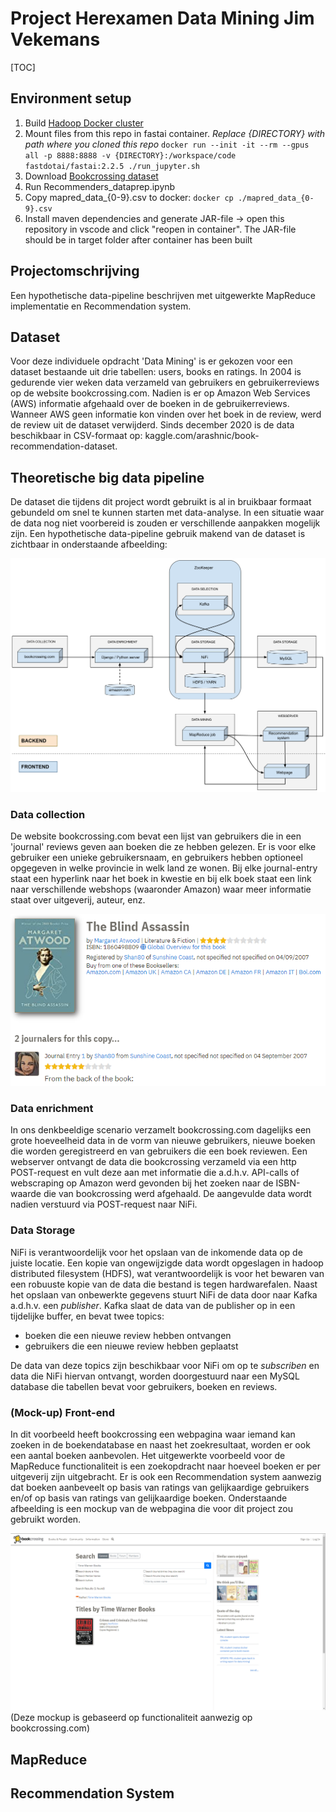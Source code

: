 # Project Herexamen Data Mining Jim Vekemans

[TOC]

## Environment setup
1. Build [Hadoop Docker cluster](https://github.com/big-data-europe/docker-hadoop/archive/refs/tags/2.0.0-hadoop3.2.1-java8.zip)
2. Mount files from this repo in fastai container. <i>*Replace {DIRECTORY} with path where you cloned this repo*</i> ```docker run --init -it --rm --gpus all -p 8888:8888 -v {DIRECTORY}:/workspace/code fastdotai/fastai:2.2.5 ./run_jupyter.sh```
3. Download [Bookcrossing dataset](https://www.kaggle.com/arashnic/book-recommendation-dataset/download)
4. Run Recommenders_dataprep.ipynb
5. Copy mapred_data_{0-9}.csv to docker: ```docker cp ./mapred_data_{0-9}.csv```
6. Install maven dependencies and generate JAR-file -> open this repository in vscode and click "reopen in container". The JAR-file should be in target folder after container has been built

## Projectomschrijving

Een hypothetische data-pipeline beschrijven met uitgewerkte MapReduce implementatie en Recommendation system.

## Dataset

Voor deze individuele opdracht 'Data Mining' is er gekozen voor een dataset bestaande uit drie tabellen: users, books en ratings. In 2004 is gedurende vier weken data verzameld van gebruikers en gebruikerreviews op de website bookcrossing.com. Nadien is er op Amazon Web Services (AWS) informatie afgehaald over de boeken in de gebruikerreviews. Wanneer AWS geen informatie kon vinden over het boek in de review, werd de review uit de dataset verwijderd. Sinds december 2020 is de data beschikbaar in CSV-formaat op: kaggle.com/arashnic/book-recommendation-dataset.

## Theoretische big data pipeline

De dataset die tijdens dit project wordt gebruikt is al in bruikbaar formaat gebundeld om snel te kunnen starten met data-analyse. In een situatie waar de data nog niet voorbereid is zouden er verschillende aanpakken mogelijk zijn. Een hypothetische data-pipeline gebruik makend van de dataset is zichtbaar in onderstaande afbeelding:

![Data pipeline gebaseerd op user-boeken reviews](Books_data_pipeline_DM.png)

### Data collection
De website bookcrossing.com bevat een lijst van gebruikers die in een 'journal' reviews geven aan boeken die ze hebben gelezen. Er is voor elke gebruiker een unieke gebruikersnaam, en gebruikers hebben optioneel opgegeven in welke provincie in welk land ze wonen. Bij elke journal-entry staat een hyperlink naar het boek in kwestie en bij elk boek staat een link naar verschillende webshops (waaronder Amazon) waar meer informatie staat over uitgeverij, auteur, enz.

![Bookcrossing_bookreview](Bookcrossing_bookreview.png)

### Data enrichment

In ons denkbeeldige scenario verzamelt bookcrossing.com dagelijks een grote hoeveelheid data in de vorm van nieuwe gebruikers, nieuwe boeken die worden geregistreerd en van gebruikers die een boek reviewen. Een webserver ontvangt de data die bookcrossing verzameld via een http POST-request en vult deze aan met informatie die a.d.h.v. API-calls of webscraping op Amazon werd gevonden bij het zoeken naar de ISBN-waarde die van bookcrossing werd afgehaald. De aangevulde data wordt nadien verstuurd via POST-request naar NiFi.

### Data Storage

NiFi is verantwoordelijk voor het opslaan van de inkomende data op de juiste locatie. Een kopie van ongewijzigde data wordt opgeslagen in hadoop distributed filesystem (HDFS), wat verantwoordelijk is voor het bewaren van een robuuste kopie van de data die bestand is tegen hardwarefalen. Naast het opslaan van onbewerkte gegevens stuurt NiFi de data door naar Kafka a.d.h.v. een <i>publisher</i>. Kafka slaat de data van de publisher op in een tijdelijke buffer, en bevat twee topics:

- boeken die een nieuwe review hebben ontvangen
- gebruikers die een nieuwe review hebben geplaatst

De data van deze topics zijn beschikbaar voor NiFi om op te <i>subscriben</i> en data die NiFi hiervan ontvangt, worden doorgestuurd naar een MySQL database die tabellen bevat voor gebruikers, boeken en reviews.

### (Mock-up) Front-end

In dit voorbeeld heeft bookcrossing een webpagina waar iemand kan zoeken in de boekendatabase en naast het zoekresultaat, worden er ook een aantal boeken aanbevolen. Het uitgewerkte voorbeeld voor de MapReduce functionaliteit is een zoekopdracht naar hoeveel boeken er per uitgeverij zijn uitgebracht. Er is ook een Recommendation system aanwezig dat boeken aanbeveelt op basis van ratings van gelijkaardige gebruikers en/of op basis van ratings van gelijkaardige boeken. Onderstaande afbeelding is een mockup van de webpagina die voor dit project zou gebruikt worden.

![Mockup of bookcrossing data project](bookcrossing_mockup.png)
(Deze mockup is gebaseerd op functionaliteit aanwezig op bookcrossing.com)

## MapReduce



## Recommendation System

